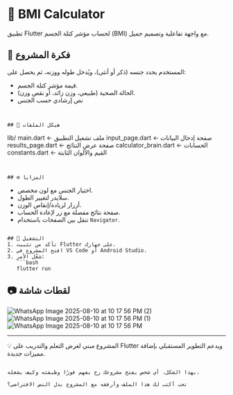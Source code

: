 



# 🧮 BMI Calculator

تطبيق Flutter لحساب مؤشر كتلة الجسم (BMI) مع واجهة تفاعلية وتصميم جميل.

## 📌 فكرة المشروع
المستخدم يحدد جنسه (ذكر أو أنثى)، ويُدخل طوله ووزنه، ثم يحصل على:
- قيمة مؤشر كتلة الجسم.
- الحالة الصحية (طبيعي، وزن زائد، أو نقص وزن).
- نص إرشادي حسب الجنس
```


## 📂 هيكل الملفات

```
lib/
main.dart              ← ملف تشغيل التطبيق
input\_page.dart        ← صفحة إدخال البيانات
results\_page.dart      ← صفحة عرض النتائج
calculator\_brain.dart  ← الحسابات
constants.dart         ← القيم والألوان الثابتة
```


## ⚙️ المزايا
```
- اختيار الجنس مع لون مخصص.
- سلايدر لتغيير الطول.
- أزرار لزيادة/إنقاص الوزن.
- صفحة نتائج مفصلة مع زر لإعادة الحساب.
- تنقل بين الصفحات باستخدام `Navigator`.
```

## 🚀 التشغيل
1. تأكد من تثبيت Flutter على جهازك.
2. افتح المشروع في VS Code أو Android Studio.
3. شغّل الأمر:
   ```bash
   flutter run
````

## 📷 لقطات شاشة

![WhatsApp Image 2025-08-10 at 10 17 56 PM (2)](https://github.com/user-attachments/assets/0ed4d8c0-1bdb-4276-a5ad-85dc582f7e76)
![WhatsApp Image 2025-08-10 at 10 17 56 PM (1)](https://github.com/user-attachments/assets/bc99c70b-afd5-40a4-9ab9-8dea15d53b8f)
![WhatsApp Image 2025-08-10 at 10 17 56 PM](https://github.com/user-attachments/assets/762e9d58-1cdb-45db-831f-67f7799e88c5)



---

💡 المشروع مبني لغرض التعلم والتدريب على Flutter ويدعم التطوير المستقبلي بإضافة مميزات جديدة.

```

بهذا الشكل، أي شخص يفتح مشروعك رح يفهم فورًا وظيفته وكيف يشغله.  

تحب أكتب لك هذا الملف وأرفقه مع المشروع بدل النص الافتراضي؟
```
